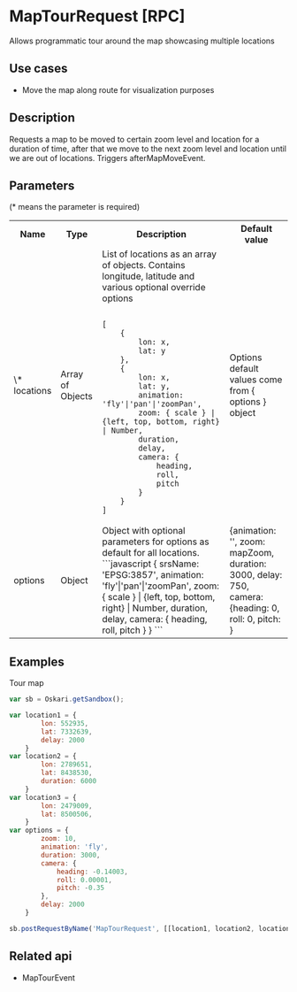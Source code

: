 # MapTourRequest [RPC]

Allows programmatic tour around the map showcasing multiple locations

## Use cases

- Move the map along route for visualization purposes

## Description

Requests a map to be moved to certain zoom level and location for a duration of time, after that we move to the next zoom level and location until we are out of locations. Triggers afterMapMoveEvent.

## Parameters

(* means the parameter is required)

<table class="table">
<tr>
  <th> Name</th><th> Type</th><th> Description</th><th> Default value</th>
</tr>
<tr>
  <td> \* locations </td>
  <td> Array of Objects</td>
  <td> List of locations as an array of objects.
    Contains longitude, latitude and various optional override options 
<pre><code>
[
    {
        lon: x,
        lat: y
    },
    {
        lon: x,
        lat: y,
        animation: 'fly'|'pan'|'zoomPan',
        zoom: { scale } | {left, top, bottom, right} | Number,
        duration,
        delay,
        camera: {
            heading,
            roll,
            pitch
        }
    }
]
</code></pre>
    </td>
  <td>Options default values come from { options } object</td>
</tr>
<tr>
  <td> options </td>
  <td> Object </td>
  <td> 
  Object with optional parameters for options as default for all locations.
  ```javascript
  { 
    srsName: 'EPSG:3857',
    animation: 'fly'|'pan'|'zoomPan',
    zoom: { scale } | {left, top, bottom, right} | Number,
    duration,
    delay,
    camera: {
        heading,
        roll,
        pitch
    }
  }
  ```
  </td>
  <td>{animation: '', zoom: mapZoom, duration: 3000, delay: 750, camera: {heading: 0, roll: 0, pitch: }</td>
</tr>
</table>

## Examples

Tour map
```javascript
var sb = Oskari.getSandbox();

var location1 = { 
        lon: 552935, 
        lat: 7332639,
        delay: 2000
    }
var location2 = {
        lon: 2789651,
        lat: 8438530,
        duration: 6000
    }
var location3 = {
        lon: 2479009,
        lat: 8500506,
    }
var options = {
        zoom: 10, 
        animation: 'fly', 
        duration: 3000,
        camera: {
            heading: -0.14003,
            roll: 0.00001,
            pitch: -0.35
        },
		delay: 2000
    }

sb.postRequestByName('MapTourRequest', [[location1, location2, location3], options]);
```

## Related api

- MapTourEvent
